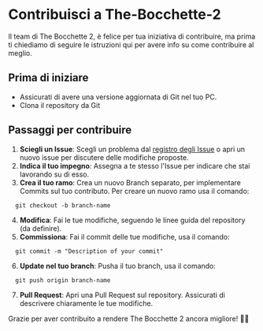 # Contribuisci a The-Bocchette-2
Il team di The Bocchette 2, è felice per tua iniziativa di contribuire, ma prima ti chiediamo di seguire le istruzioni qui per avere info su come contribuire al meglio.

## Prima di iniziare
- Assicurati di avere una versione aggiornata di Git nel tuo PC.
- Clona il repository da Git

## Passaggi per contribuire
1. **Sciegli un Issue**: Scegli un problema dal [registro degli Issue](https://github.com/Croc-Prog-github/The-Bocchette-2/issues) o apri un nuovo issue per discutere delle modifiche proposte.
2. **Indica il tuo impegno**: Assegna a te stesso l'Issue per indicare che stai lavorando su di esso.
3. **Crea il tuo ramo**: Crea un nuovo Branch separato, per implementare Commits sul tuo contributo. Per creare un nuovo ramo usa il comando:
```git_bash
  git checkout -b branch-name
```
4. **Modifica**: Fai le tue modifiche, seguendo le linee guida del repository (da definire).
5. **Commissiona**: Fai il commit delle tue modifiche, usa il comando:
```git_bash
  git commit -m "Description of your commit"
```
6. **Update nel tuo branch**: Pusha il tuo branch, usa il comando:
```git_bash
  git push origin branch-name
```
7. **Pull Request**: Apri una Pull Request sul repository. Assicurati di descrivere chiaramente le tue modifiche.

Grazie per aver contribuito a rendere The Bocchette 2 ancora migliore! 🚀🎉
